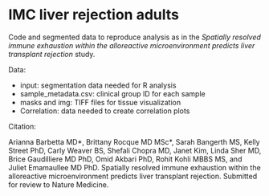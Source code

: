 # IMC liver rejection adults

Code and segmented data to reproduce analysis as in the *Spatially resolved immune exhaustion within the alloreactive microenvironment predicts liver transplant rejection* study.

Data:
- input: segmentation data needed for R analysis
- sample_metadata.csv: clinical group ID for each sample
- masks and img: TIFF files for tissue visualization
- Correlation: data needed to create correlation plots

Citation:

Arianna Barbetta MD*, Brittany Rocque MD MSc*, Sarah Bangerth MS, Kelly Street PhD, Carly Weaver BS, Shefali Chopra MD, Janet Kim, Linda Sher MD, Brice Gaudilliere MD PhD, Omid Akbari PhD, Rohit Kohli MBBS MS, and Juliet Emamaullee MD PhD. Spatially resolved immune exhaustion within the alloreactive microenvironment predicts liver transplant rejection. Submitted for review to Nature Medicine.

